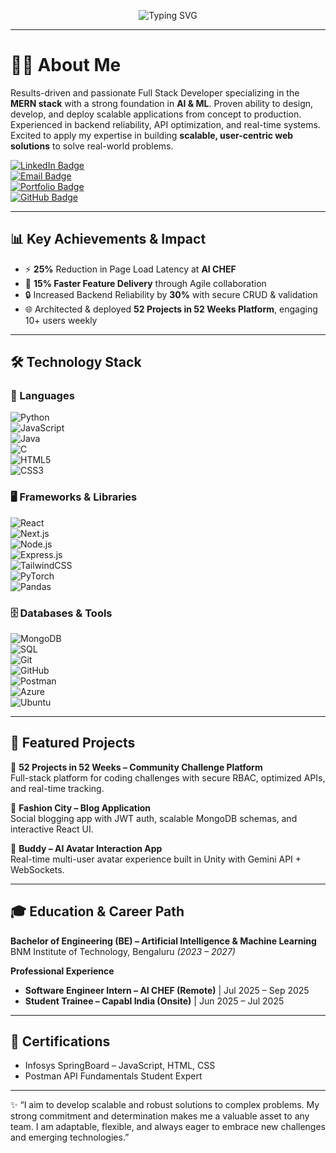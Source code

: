 <p align="center">
  <img src="https://readme-typing-svg.herokuapp.com?font=Fira+Code&size=25&duration=4000&pause=1000&color=00F7FF&center=true&vCenter=true&width=600&lines=Hi%2C+I'm+Sunil+Kumar+I+👋;Full+Stack+MERN+Developer;AI+%26+ML+Enthusiast;Software+Engineer+%7C+Problem+Solver" alt="Typing SVG" />
</p>


---

# 👨‍💻 About Me  

Results-driven and passionate Full Stack Developer specializing in the **MERN stack** with a strong foundation in **AI & ML**. Proven ability to design, develop, and deploy scalable applications from concept to production. Experienced in backend reliability, API optimization, and real-time systems. Excited to apply my expertise in building **scalable, user-centric web solutions** to solve real-world problems.  

[![LinkedIn Badge](https://img.shields.io/badge/LinkedIn-blue?logo=linkedin)](www.linkedin.com/in/sunil-kumar-83a286317)  
[![Email Badge](https://img.shields.io/badge/Email-red?logo=gmail)](mailto:sunilcodes2005@gmail.com)  
[![Portfolio Badge](https://img.shields.io/badge/Portfolio-black?logo=vercel)](https://portfolio-livid-beta-14.vercel.app/)  
[![GitHub Badge](https://img.shields.io/badge/GitHub-000?logo=github)](https://github.com/Sunicreates)  

---

## 📊 Key Achievements & Impact  
- ⚡ **25%** Reduction in Page Load Latency at **AI CHEF**  
- 🚀 **15% Faster Feature Delivery** through Agile collaboration  
- 🔒 Increased Backend Reliability by **30%** with secure CRUD & validation  
- 🌐 Architected & deployed **52 Projects in 52 Weeks Platform**, engaging 10+ users weekly  

---

## 🛠️ Technology Stack  

### 🚀 Languages  
![Python](https://img.shields.io/badge/Python-3776AB?style=for-the-badge&logo=python&logoColor=white)  
![JavaScript](https://img.shields.io/badge/JavaScript-F7DF1E?style=for-the-badge&logo=javascript&logoColor=black)  
![Java](https://img.shields.io/badge/Java-007396?style=for-the-badge&logo=java&logoColor=white)  
![C](https://img.shields.io/badge/C-00599C?style=for-the-badge&logo=c&logoColor=white)  
![HTML5](https://img.shields.io/badge/HTML5-E34F26?style=for-the-badge&logo=html5&logoColor=white)  
![CSS3](https://img.shields.io/badge/CSS3-1572B6?style=for-the-badge&logo=css3&logoColor=white)  

### 🖥️ Frameworks & Libraries  
![React](https://img.shields.io/badge/React-20232A?style=for-the-badge&logo=react&logoColor=61DAFB)  
![Next.js](https://img.shields.io/badge/Next.js-000000?style=for-the-badge&logo=next.js&logoColor=white)  
![Node.js](https://img.shields.io/badge/Node.js-339933?style=for-the-badge&logo=nodedotjs&logoColor=white)  
![Express.js](https://img.shields.io/badge/Express.js-000000?style=for-the-badge&logo=express&logoColor=white)  
![TailwindCSS](https://img.shields.io/badge/TailwindCSS-06B6D4?style=for-the-badge&logo=tailwindcss&logoColor=white)  
![PyTorch](https://img.shields.io/badge/PyTorch-EE4C2C?style=for-the-badge&logo=pytorch&logoColor=white)  
![Pandas](https://img.shields.io/badge/Pandas-150458?style=for-the-badge&logo=pandas&logoColor=white)  

### 🗄️ Databases & Tools  
![MongoDB](https://img.shields.io/badge/MongoDB-47A248?style=for-the-badge&logo=mongodb&logoColor=white)  
![SQL](https://img.shields.io/badge/SQL-003B57?style=for-the-badge&logo=postgresql&logoColor=white)  
![Git](https://img.shields.io/badge/Git-F05032?style=for-the-badge&logo=git&logoColor=white)  
![GitHub](https://img.shields.io/badge/GitHub-181717?style=for-the-badge&logo=github&logoColor=white)  
![Postman](https://img.shields.io/badge/Postman-FF6C37?style=for-the-badge&logo=postman&logoColor=white)  
![Azure](https://img.shields.io/badge/Azure-0078D4?style=for-the-badge&logo=microsoftazure&logoColor=white)  
![Ubuntu](https://img.shields.io/badge/Ubuntu-E95420?style=for-the-badge&logo=ubuntu&logoColor=white)  

---

## 📂 Featured Projects  

🚀 **52 Projects in 52 Weeks – Community Challenge Platform**  
Full-stack platform for coding challenges with secure RBAC, optimized APIs, and real-time tracking.  

👗 **Fashion City – Blog Application**  
Social blogging app with JWT auth, scalable MongoDB schemas, and interactive React UI.  

🤖 **Buddy – AI Avatar Interaction App**  
Real-time multi-user avatar experience built in Unity with Gemini API + WebSockets.  

---

## 🎓 Education & Career Path  

**Bachelor of Engineering (BE) – Artificial Intelligence & Machine Learning**  
BNM Institute of Technology, Bengaluru *(2023 – 2027)*  

**Professional Experience**  
- **Software Engineer Intern – AI CHEF (Remote)** | Jul 2025 – Sep 2025  
- **Student Trainee – Capabl India (Onsite)** | Jun 2025 – Jul 2025  

---

## 🏅 Certifications  
- Infosys SpringBoard – JavaScript, HTML, CSS  
- Postman API Fundamentals Student Expert  

---

✨ “I aim to develop scalable and robust solutions to complex problems. My strong commitment and determination makes me a valuable asset to any team. I am adaptable, flexible, and always eager to embrace new challenges and emerging technologies.”
